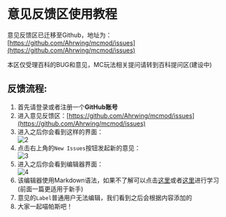 # 意见反馈区使用教程

意见反馈区已迁移至Github，地址为：[https://github.com/Ahrwing/mcmod/issues](https://github.com/Ahrwing/mcmod/issues)

本区仅受理百科的BUG和意见，MC玩法相关提问请转到百科提问区(建设中)


## 反馈流程:

1. 首先请登录或者注册一个**GitHub账号**
2. 进入意见反馈区：[https://github.com/Ahrwing/mcmod/issues](https://github.com/Ahrwing/mcmod/issues)
2. 进入之后你会看到这样的界面：  
![2](https://cloud.githubusercontent.com/assets/5229241/9202512/d50559c0-4084-11e5-82fa-4f31719ca295.png)
4. 点击右上角的`New Issues`按钮发起新的意见：  
![3](https://cloud.githubusercontent.com/assets/5229241/9202587/28f4cdfe-4085-11e5-94d8-69b4e81fa569.png)
5. 进入之后你会看到编辑器界面：  
![4](https://cloud.githubusercontent.com/assets/5229241/9203004/2d91fe70-4087-11e5-9b76-c5b7a8363869.png)
6. 该编辑器使用Markdown语法，如果不了解可以点击[这里](https://github.com/younghz/Markdown/blob/master/README.md)或者[这里](http://www.markdown.cn/)进行学习(前面一篇更适用于新手)
7. 意见的`Label`普通用户无法编辑，我们看到之后会根据内容添加的
8. 大家一起喵帕斯吧！
